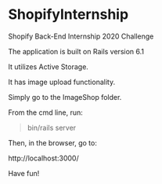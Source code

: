 # ShopifyInternship
Shopify Back-End Internship 2020 Challenge


The application is built on Rails version 6.1

It utilizes Active Storage.

It has image upload functionality.

Simply go to the ImageShop folder.

From the cmd line, run:

> bin/rails server

Then, in the browser, go to:

http://localhost:3000/

Have fun!
